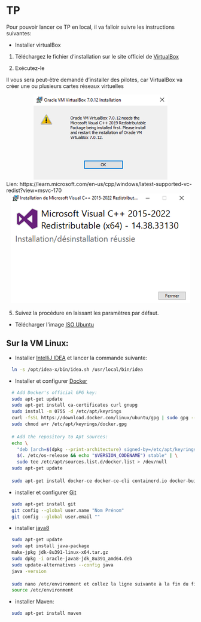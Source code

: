 # TP
Pour pouvoir lancer ce TP en local, il va falloir suivre les instructions suivantes:

  * Installer virtualBox

1) Téléchargez le fichier d’installation sur le site officiel de [VirtualBox](https://www.virtualbox.org/wiki/Downloads)

2) Exécutez-le

Il vous sera peut-être demandé d’installer des pilotes, car VirtualBox va créer une ou plusieurs cartes réseaux virtuelles

<center><img src="TPs/img/install/dep.PNG"></center>
Lien: https://learn.microsoft.com/en-us/cpp/windows/latest-supported-vc-redist?view=msvc-170
<center><img src="TPs/img/install/dep_c++.PNG"></center>

5) Suivez la procédure en laissant les paramètres par défaut.

  * Télécharger l'image [ISO Ubuntu](https://www.linuxvmimages.com/images/ubuntu-2004/#ubuntu-20044)

## **Sur la VM Linux:**
  * Installer [IntelliJ IDEA](https://www.jetbrains.com/help/idea/installation-guide.html#standalone) et lancer la commande suivante:
```Bash
  ln -s /opt/idea-x/bin/idea.sh /usr/local/bin/idea
```
  * Installer et configurer [Docker](https://docs.docker.com/engine/install/ubuntu/#install-using-the-repository)
```Bash
  # Add Docker's official GPG key:
  sudo apt-get update
  sudo apt-get install ca-certificates curl gnupg
  sudo install -m 0755 -d /etc/apt/keyrings
  curl -fsSL https://download.docker.com/linux/ubuntu/gpg | sudo gpg --dearmor -o /etc/apt/keyrings/docker.gpg
  sudo chmod a+r /etc/apt/keyrings/docker.gpg
    
  # Add the repository to Apt sources:
  echo \
    "deb [arch=$(dpkg --print-architecture) signed-by=/etc/apt/keyrings/docker.gpg] https://download.docker.com/linux/ubuntu \
    $(. /etc/os-release && echo "$VERSION_CODENAME") stable" | \
    sudo tee /etc/apt/sources.list.d/docker.list > /dev/null
  sudo apt-get update
  
  sudo apt-get install docker-ce docker-ce-cli containerd.io docker-buildx-plugin docker-compose-plugin
```
  * installer et configurer [Git](https://git-scm.com/book/fr/v2/D%C3%A9marrage-rapide-Installation-de-Git)
```Bash
  sudo apt-get install git
  git config --global user.name "Nom Prénom"
  git config --global user.email ""
```
* installer [java8](https://www.oracle.com/java/technologies/downloads/#java8)
```Bash
  sudo apt-get update
  sudo apt install java-package
  make-jpkg jdk-8u391-linux-x64.tar.gz
  sudo dpkg -i oracle-java8-jdk_8u391_amd64.deb
  sudo update-alternatives --config java
  java -version

  sudo nano /etc/environment et collez la ligne suivante à la fin du fichier: JAVA_HOME="/usr/lib/jvm/oracle-java8-jdk-amd64/jre/bin/java"
  source /etc/environment
```
* installer Maven:
```Bash
  sudo apt-get install maven
```